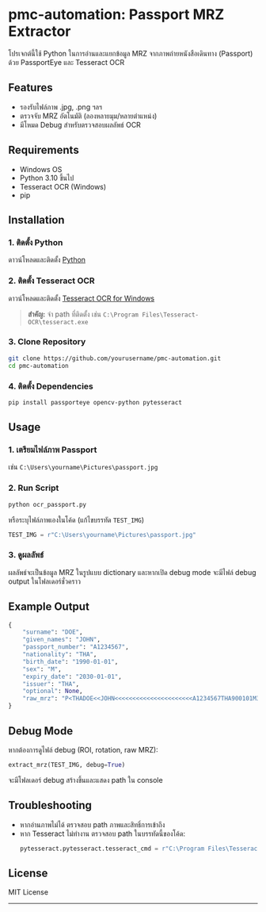 # pmc-automation: Passport MRZ Extractor

โปรเจกต์นี้ใช้ Python ในการอ่านและแยกข้อมูล MRZ จากภาพถ่ายหนังสือเดินทาง (Passport) ด้วย PassportEye และ Tesseract OCR

## Features

- รองรับไฟล์ภาพ .jpg, .png ฯลฯ
- ตรวจจับ MRZ อัตโนมัติ (ลองหลายมุม/หลายตำแหน่ง)
- มีโหมด Debug สำหรับตรวจสอบผลลัพธ์ OCR

## Requirements

- Windows OS
- Python 3.10 ขึ้นไป
- Tesseract OCR (Windows)
- pip

## Installation

### 1. ติดตั้ง Python

ดาวน์โหลดและติดตั้ง [Python](https://www.python.org/downloads/windows/)

### 2. ติดตั้ง Tesseract OCR

ดาวน์โหลดและติดตั้ง [Tesseract OCR for Windows](https://github.com/tesseract-ocr/tesseract/wiki)

> **สำคัญ:** จำ path ที่ติดตั้ง เช่น `C:\Program Files\Tesseract-OCR\tesseract.exe`

### 3. Clone Repository

```sh
git clone https://github.com/yourusername/pmc-automation.git
cd pmc-automation
```

### 4. ติดตั้ง Dependencies

```sh
pip install passporteye opencv-python pytesseract
```

## Usage

### 1. เตรียมไฟล์ภาพ Passport

เช่น `C:\Users\yourname\Pictures\passport.jpg`

### 2. Run Script

```sh
python ocr_passport.py
```

หรือระบุไฟล์ภาพเองในโค้ด (แก้ไขบรรทัด `TEST_IMG`)

```python
TEST_IMG = r"C:\Users\yourname\Pictures\passport.jpg"
```

### 3. ดูผลลัพธ์

ผลลัพธ์จะเป็นข้อมูล MRZ ในรูปแบบ dictionary และหากเปิด debug mode จะมีไฟล์ debug output ในโฟลเดอร์ชั่วคราว

## Example Output

```python
{
    "surname": "DOE",
    "given_names": "JOHN",
    "passport_number": "A1234567",
    "nationality": "THA",
    "birth_date": "1990-01-01",
    "sex": "M",
    "expiry_date": "2030-01-01",
    "issuer": "THA",
    "optional": None,
    "raw_mrz": "P<THADOE<<JOHN<<<<<<<<<<<<<<<<<<<<<<A1234567THA900101M3001017<<<<<<<<<<<<<<04"
}
```

## Debug Mode

หากต้องการดูไฟล์ debug (ROI, rotation, raw MRZ):

```python
extract_mrz(TEST_IMG, debug=True)
```

จะมีโฟลเดอร์ debug สร้างขึ้นและแสดง path ใน console

## Troubleshooting

- หากอ่านภาพไม่ได้ ตรวจสอบ path ภาพและสิทธิ์การเข้าถึง
- หาก Tesseract ไม่ทำงาน ตรวจสอบ path ในบรรทัดนี้ของโค้ด:
  ```python
  pytesseract.pytesseract.tesseract_cmd = r"C:\Program Files\Tesseract-OCR\tesseract.exe"
  ```

## License

MIT License

---